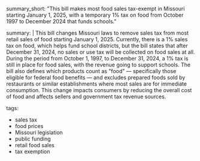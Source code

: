summary_short: "This bill makes most food sales tax-exempt in Missouri starting January 1, 2025, with a temporary 1% tax on food from October 1997 to December 2024 that funds schools."

summary: |
  This bill changes Missouri laws to remove sales tax from most retail sales of food starting January 1, 2025. Currently, there is a 1% sales tax on food, which helps fund school districts, but the bill states that after December 31, 2024, no sales or use tax will be collected on food sales at all. During the period from October 1, 1997, to December 31, 2024, a 1% tax is still in place for food sales, with the revenue going to support schools. The bill also defines which products count as "food" — specifically those eligible for federal food benefits — and excludes prepared foods sold by restaurants or similar establishments where most sales are for immediate consumption. This change impacts consumers by reducing the overall cost of food and affects sellers and government tax revenue sources.

tags:
  - sales tax
  - food prices
  - Missouri legislation
  - public funding
  - retail food sales
  - tax exemption
